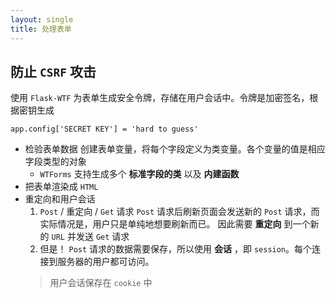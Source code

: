 ```yaml
---
layout: single
title: 处理表单
---
```

## 防止 `CSRF` 攻击
使用 `Flask-WTF` 为表单生成安全令牌，存储在用户会话中。令牌是加密签名，根据密钥生成
```python3
app.config['SECRET KEY'] = 'hard to guess'
```
- 检验表单数据
创建表单变量，将每个字段定义为类变量。各个变量的值是相应字段类型的对象
  - `WTForms` 支持生成多个 **标准字段的类** 以及 **内建函数**
- 把表单渲染成 `HTML`
- 重定向和用户会话
  1. `Post` / 重定向 / `Get` 请求
  `Post` 请求后刷新页面会发送新的 `Post` 请求，而实际情况是，用户只是单纯地想要刷新而已。
  因此需要 **重定向** 到一个新的 `URL` 并发送 `Get` 请求
  2. 但是！ `Post` 请求的数据需要保存，所以使用 **会话** ，即 `session`。每个连接到服务器的用户都可访问。
  > 用户会话保存在 `cookie` 中



